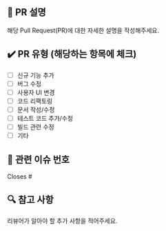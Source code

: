 ## 📝 PR 설명
해당 Pull Request(PR)에 대한 자세한 설명을 작성해주세요.

## ✔️ PR 유형 (해당하는 항목에 체크)
- [ ] 신규 기능 추가
- [ ] 버그 수정
- [ ] 사용자 UI 변경
- [ ] 코드 리팩토링
- [ ] 문서 작성/수정
- [ ] 테스트 코드 추가/수정
- [ ] 빌드 관련 수정
- [ ] 기타

## 📎 관련 이슈 번호
Closes #

## 🔍 참고 사항
리뷰어가 알아야 할 추가 사항을 적어주세요.
